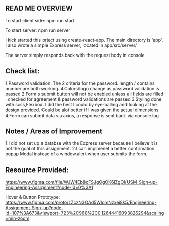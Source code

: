 ## READ ME OVERVIEW
To start client side:
npm run start

To start server:
npm run server


I kick started this prject using create-react-app. The main directory is 'app'.
I also wrote a simple Express server, located in app/src/server/

The server simply responds back with the request body in console

## Check list:
1.Password validation:  The 2 criteria for the password: length / contains number are both working.
4.Colors/logo change as password validation is passed
2.Form's submit button will not be enabled unless all fields are filled , checked for agreement & password validations are passed
3.Styling done with scss,Flexbox. I did the best I could by eye-balling and looking at the design provided. Could be alot better if I was given the actual dimensions
4.Form can submit data via axios, a response is sent back via console.log

## Notes / Areas of Improvement

1.I did not set up a databse with the Express server because I believe it is not the goal of this assignment.
2.I can implmenet a better confirmation popup Modal instead of a window.alert when user submits the form.


## Resource Provided:
https://www.figma.com/file/WJW4Eb8cFSJgOgOK6lZgOl/USM-Sign-up-Engineering-Assignment?node-id=0%3A1

Hover & Button Prototype: https://www.figma.com/proto/zZczN3OAd5WIomNzxei8k5/Engineering-Assignment-Sign-up?node-id=107%3A673&viewport=723%2C968%2C0.12644416093826294&scaling=min-zoom




